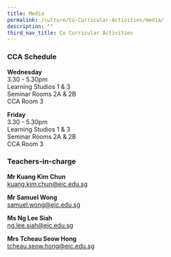 ```yaml
---
title: Media
permalink: /culture/Co-Curricular-Activities/media/
description: ""
third_nav_title: Co Curricular Activities
---
```

### CCA Schedule

**Wednesday**  
3.30 - 5.30pm  
Learning Studios 1 & 3  
Seminar Rooms 2A & 2B  
CCA Room 3

**Friday**  
3.30 - 5.30pm  
Learning Studios 1 & 3  
Seminar Rooms 2A & 2B  
CCA Room 3

### Teachers-in-charge

**Mr Kuang Kim Chun**  
[kuang.kim.chun@ejc.edu.sg](mailto:kuang.kim.chun@ejc.edu.sg)

**Mr Samuel Wong**  
[samuel.wong@ejc.edu.sg](mailto:samuel.wong@ejc.edu.sg)

**Ms Ng Lee Siah**  
[ng.lee.siah@ejc.edu.sg](mailto:ng.lee.siah@ejc.edu.sg)

**Mrs Tcheau Seow Hong**  
[tcheau.seow.hong@ejc.edu.sg](mailto:tcheau.seow.hong@ejc.edu.sg)